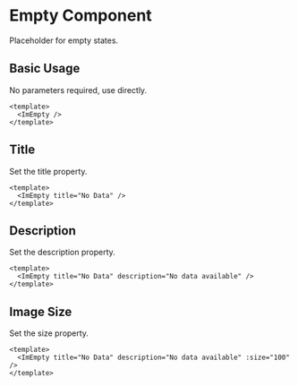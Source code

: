 # Empty Component

Placeholder for empty states.

## Basic Usage

No parameters required, use directly.

<ImEmpty />

```vue
<template>
  <ImEmpty />
</template>
```

## Title

Set the title property.

<ImEmpty title="No Data" />

```vue
<template>
  <ImEmpty title="No Data" />
</template>
```

## Description

Set the description property.

<ImEmpty title="No Data" description="No data available" />

```vue
<template>
  <ImEmpty title="No Data" description="No data available" />
</template>
```

## Image Size

Set the size property.

<ImEmpty title="No Data" description="No data available" :size="100" />

```vue
<template>
  <ImEmpty title="No Data" description="No data available" :size="100" />
</template>
```